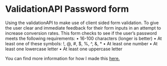 # ValidationAPI Password form 

Using the validationAPI to make use of client sided form validation. To give the user clear and immediate feedback for their form inputs in an attempt to increase conversion rates.
This form checks to see if the user’s password meets the following requirements:
•	16-100 characters (longer is better)
•	At least one of these symbols: !, @, #, $, %, ^, &, *
•	At least one number
•	At least one lowercase letter
•	At least one uppercase letter

You can find more information for how I made this [here.](https://www.udacity.com/course/building-high-conversion-web-forms--ud890)


